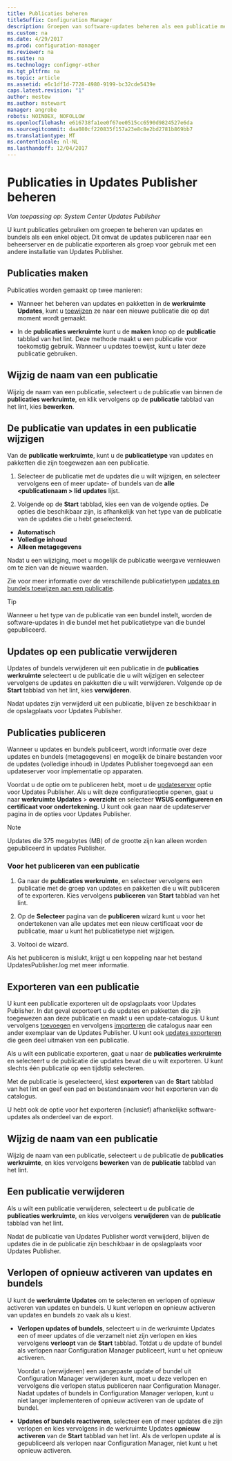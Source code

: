 ```yaml
---
title: Publicaties beheren
titleSuffix: Configuration Manager
description: Groepen van software-updates beheren als een publicatie met System Center Updates Publisher
ms.custom: na
ms.date: 4/29/2017
ms.prod: configuration-manager
ms.reviewer: na
ms.suite: na
ms.technology: configmgr-other
ms.tgt_pltfrm: na
ms.topic: article
ms.assetid: e6c1df1d-7728-4980-9199-bc32cde5439e
caps.latest.revision: "1"
author: mestew
ms.author: mstewart
manager: angrobe
robots: NOINDEX, NOFOLLOW
ms.openlocfilehash: e616738fa1ee0f67ee0515cc6590d9824527e6da
ms.sourcegitcommit: daa080cf220835f157a23e8c8e2bd2781b869bb7
ms.translationtype: MT
ms.contentlocale: nl-NL
ms.lasthandoff: 12/04/2017
---
```

# <a name="manage-publications-in-updates-publisher"></a>Publicaties in Updates Publisher beheren

*Van toepassing op: System Center Updates Publisher*

U kunt publicaties gebruiken om groepen te beheren van updates en bundels als een enkel object. Dit omvat de updates publiceren naar een beheerserver en de publicatie exporteren als groep voor gebruik met een andere installatie van Updates Publisher.

## <a name="create-publications"></a>Publicaties maken
Publicaties worden gemaakt op twee manieren:

-   Wanneer het beheren van updates en pakketten in de **werkruimte Updates**, kunt u [toewijzen](/sccm/sum/tools/manage-updates-with-updates-publisher#assign-updates-and-bundles-to-a-publication) ze naar een nieuwe publicatie die op dat moment wordt gemaakt.

-   In de **publicaties werkruimte** kunt u de **maken** knop op de **publicatie** tabblad van het lint. Deze methode maakt u een publicatie voor toekomstig gebruik. Wanneer u updates toewijst, kunt u later deze publicatie gebruiken.

## <a name="rename-a-publication"></a>Wijzig de naam van een publicatie
Wijzig de naam van een publicatie, selecteert u de publicatie van binnen de **publicaties werkruimte**, en klik vervolgens op de **publicatie** tabblad van het lint, kies **bewerken**.

## <a name="change-the-publication-type-of-updates-in-a-publication"></a>De publicatie van updates in een publicatie wijzigen
Van de **publicatie werkruimte**, kunt u de **publicatietype** van updates en pakketten die zijn toegewezen aan een publicatie.

1. Selecteer de publicatie met de updates die u wilt wijzigen, en selecteer vervolgens een of meer update- of bundels van de **alle &lt;publicatienaam > lid updates** lijst.

2. Volgende op de **Start** tabblad, kies een van de volgende opties. De opties die beschikbaar zijn, is afhankelijk van het type van de publicatie van de updates die u hebt geselecteerd.

  -   **Automatisch**
  -   **Volledige inhoud**
  -   **Alleen metagegevens**

Nadat u een wijziging, moet u mogelijk de publicatie weergave vernieuwen om te zien van de nieuwe waarden.

Zie voor meer informatie over de verschillende publicatietypen [updates en bundels toewijzen aan een publicatie](/sccm/sum/tools/manage-updates-with-updates-publisher#assign-updates-and-bundles-to-a-publication).

> [!TIP]    
> Wanneer u het type van de publicatie van een bundel instelt, worden de software-updates in die bundel met het publicatietype van die bundel gepubliceerd.

## <a name="remove-updates-from-a-publication"></a>Updates op een publicatie verwijderen
Updates of bundels verwijderen uit een publicatie in de **publicaties werkruimte** selecteert u de publicatie die u wilt wijzigen en selecteer vervolgens de updates en pakketten die u wilt verwijderen. Volgende op de **Start** tabblad van het lint, kies **verwijderen**.

Nadat updates zijn verwijderd uit een publicatie, blijven ze beschikbaar in de opslagplaats voor Updates Publisher.

## <a name="publish-publications"></a>Publicaties publiceren
Wanneer u updates en bundels publiceert, wordt informatie over deze updates en bundels (metagegevens) en mogelijk de binaire bestanden voor de updates (volledige inhoud) in Updates Publisher toegevoegd aan een updateserver voor implementatie op apparaten.

Voordat u de optie om te publiceren hebt, moet u de [updateserver](/sccm/sum/tools/updates-publisher-options#update-server) optie voor Updates Publisher. Als u wilt deze configuratieoptie openen, gaat u naar **werkruimte Updates** &gt; **overzicht** en selecteer **WSUS configureren en certificaat voor ondertekening.** U kunt ook gaan naar de updateserver pagina in de opties voor Updates Publisher.

> [!NOTE]   
> Updates die 375 megabytes (MB) of de grootte zijn kan alleen worden gepubliceerd in updates Publisher.

### <a name="to-publish-a-publication"></a>Voor het publiceren van een publicatie

1.  Ga naar de **publicaties werkruimte**, en selecteer vervolgens een publicatie met de groep van updates en pakketten die u wilt publiceren of te exporteren. Kies vervolgens **publiceren** van **Start** tabblad van het lint.

2.  Op de **Selecteer** pagina van de **publiceren** wizard kunt u voor het ondertekenen van alle updates met een nieuw certificaat voor de publicatie, maar u kunt het publicatietype niet wijzigen.

3.  Voltooi de wizard.

  Als het publiceren is mislukt, krijgt u een koppeling naar het bestand UpdatesPublisher.log met meer informatie.

## <a name="export-a-publication"></a>Exporteren van een publicatie
U kunt een publicatie exporteren uit de opslagplaats voor Updates Publisher. In dat geval exporteert u de updates en pakketten die zijn toegewezen aan deze publicatie en maakt u een update-catalogus. U kunt vervolgens [toevoegen](/sccm/sum/tools/updates-publisher-catalogs#add-software-update-catalogs) en vervolgens [importeren](/sccm/sum/tools/updates-publisher-catalogs#mport-updates) die catalogus naar een ander exemplaar van de Updates Publisher. U kunt ook [updates exporteren](/sccm/sum/tools/manage-updates-with-updates-publisher#export-updates) die geen deel uitmaken van een publicatie.

Als u wilt een publicatie exporteren, gaat u naar de **publicaties werkruimte** en selecteert u de publicatie die updates bevat die u wilt exporteren. U kunt slechts één publicatie op een tijdstip selecteren.

Met de publicatie is geselecteerd, kiest **exporteren** van de **Start** tabblad van het lint en geef een pad en bestandsnaam voor het exporteren van de catalogus.

U hebt ook de optie voor het exporteren (inclusief) afhankelijke software-updates als onderdeel van de export.

## <a name="rename-a-publication"></a>Wijzig de naam van een publicatie
Wijzig de naam van een publicatie, selecteert u de publicatie de **publicaties werkruimte**, en kies vervolgens **bewerken** van de **publicatie** tabblad van het lint.

## <a name="delete-a-publication"></a>Een publicatie verwijderen
Als u wilt een publicatie verwijderen, selecteert u de publicatie de **publicaties werkruimte**, en kies vervolgens **verwijderen** van de **publicatie** tabblad van het lint.

Nadat de publicatie van Updates Publisher wordt verwijderd, blijven de updates die in de publicatie zijn beschikbaar in de opslagplaats voor Updates Publisher.

## <a name="expire-or-reactivate-updates-and-bundles"></a>Verlopen of opnieuw activeren van updates en bundels
U kunt de **werkruimte Updates** om te selecteren en verlopen of opnieuw activeren van updates en bundels. U kunt verlopen en opnieuw activeren van updates en bundels zo vaak als u kiest.

-   **Verlopen updates of bundels**, selecteert u in de werkruimte Updates een of meer updates of die verzamelt niet zijn verlopen en kies vervolgens **verloopt** van de **Start** tabblad. Totdat u de update of bundel als verlopen naar Configuration Manager publiceert, kunt u het opnieuw activeren.

    Voordat u (verwijderen) een aangepaste update of bundel uit Configuration Manager verwijderen kunt, moet u deze verlopen en vervolgens die verlopen status publiceren naar Configuration Manager. Nadat updates of bundels in Configuration Manager verlopen, kunt u niet langer implementeren of opnieuw activeren van de update of bundel.

-   **Updates of bundels reactiveren**, selecteer een of meer updates die zijn verlopen en kies vervolgens in de werkruimte Updates **opnieuw activeren** van de **Start** tabblad van het lint. Als de verlopen update al is gepubliceerd als verlopen naar Configuration Manager, niet kunt u het opnieuw activeren.
